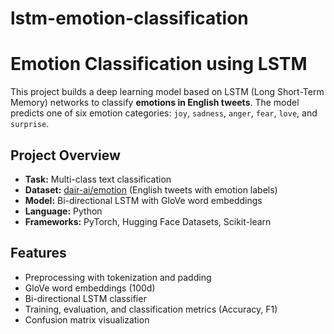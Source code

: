 # lstm-emotion-classification

# Emotion Classification using LSTM 

This project builds a deep learning model based on LSTM (Long Short-Term Memory) networks to classify **emotions in English tweets**. The model predicts one of six emotion categories: `joy`, `sadness`, `anger`, `fear`, `love`, and `surprise`.

## Project Overview

- **Task:** Multi-class text classification
- **Dataset:** [dair-ai/emotion](https://huggingface.co/datasets/dair-ai/emotion) (English tweets with emotion labels)
- **Model:** Bi-directional LSTM with GloVe word embeddings
- **Language:** Python
- **Frameworks:** PyTorch, Hugging Face Datasets, Scikit-learn

## Features

- Preprocessing with tokenization and padding
- GloVe word embeddings (100d)
- Bi-directional LSTM classifier
- Training, evaluation, and classification metrics (Accuracy, F1)
- Confusion matrix visualization
